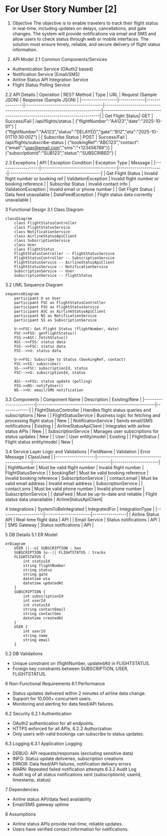 # For User Story Number [2]

1. Objective
The objective is to enable travelers to track their flight status in real-time, including updates on delays, cancellations, and gate changes. The system will provide notifications via email and SMS and allow users to check status through web or mobile interfaces. The solution must ensure timely, reliable, and secure delivery of flight status information.

2. API Model
2.1 Common Components/Services
- Authentication Service (OAuth2 based)
- Notification Service (Email/SMS)
- Airline Status API Integration Service
- Flight Status Polling Service

2.2 API Details
| Operation         | REST Method | Type           | URL                                  | Request (Sample JSON)                                                      | Response (Sample JSON)                                                     |
|------------------|-------------|----------------|---------------------------------------|----------------------------------------------------------------------------|----------------------------------------------------------------------------|
| Get Flight Status| GET         | Success/Fail   | /api/flights/status                   | {"flightNumber":"AA123","date":"2025-10-01"}                         | {"flightNumber":"AA123","status":"DELAYED","gate":"B12","eta":"2025-10-01T10:30:00Z"} |
| Subscribe Status | POST        | Success/Fail   | /api/flights/subscribe-status         | {"bookingRef":"ABC123","contact":{"email":"user@email.com","sms":"+123456789"}} | {"subscriptionId":"SUB123","status":"SUBSCRIBED"}                    |

2.3 Exceptions
| API                | Exception Condition                  | Exception Type        | Message                                      |
|--------------------|--------------------------------------|----------------------|----------------------------------------------|
| Get Flight Status  | Invalid flight number or booking ref | ValidationException  | Invalid flight number or booking reference    |
| Subscribe Status   | Invalid contact info                 | ValidationException  | Invalid email or phone number                |
| Get Flight Status  | Data feed unavailable                | DataFeedException    | Flight status data currently unavailable      |

3 Functional Design
3.1 Class Diagram
```mermaid
classDiagram
    class FlightStatusController
    class FlightStatusService
    class NotificationService
    class AirlineStatusApiClient
    class SubscriptionService
    class User
    class FlightStatus
    FlightStatusController -- FlightStatusService
    FlightStatusController -- SubscriptionService
    FlightStatusService -- AirlineStatusApiClient
    FlightStatusService -- NotificationService
    SubscriptionService -- User
    SubscriptionService -- FlightStatus
```

3.2 UML Sequence Diagram
```mermaid
sequenceDiagram
    participant U as User
    participant FSC as FlightStatusController
    participant FSS as FlightStatusService
    participant ASC as AirlineStatusApiClient
    participant NS as NotificationService
    participant SS as SubscriptionService

    U->>FSC: Get Flight Status (flightNumber, date)
    FSC->>FSS: getFlightStatus()
    FSS->>ASC: fetchStatus()
    ASC-->>FSS: status data
    FSS-->>FSC: status data
    FSC-->>U: status data

    U->>FSC: Subscribe to Status (bookingRef, contact)
    FSC->>SS: subscribe()
    SS-->>FSC: subscriptionId, status
    FSC-->>U: subscriptionId, status

    ASC-->>FSS: status update (polling)
    FSS->>NS: notifyUser()
    NS-->>U: email/SMS notification
```

3.3 Components
| Component Name          | Description                                               | Existing/New |
|------------------------|-----------------------------------------------------------|--------------|
| FlightStatusController | Handles flight status queries and subscriptions           | New          |
| FlightStatusService    | Business logic for fetching and processing flight status  | New          |
| NotificationService    | Sends email/SMS notifications                            | Existing     |
| AirlineStatusApiClient | Integrates with airline status APIs                      | New          |
| SubscriptionService    | Manages user subscriptions for status updates             | New          |
| User                   | User entity/model                                        | Existing     |
| FlightStatus           | Flight status entity/model                               | New          |

3.4 Service Layer Logic and Validations
| FieldName          | Validation                                 | Error Message                         | ClassUsed             |
|--------------------|---------------------------------------------|---------------------------------------|-----------------------|
| flightNumber       | Must be valid flight number                 | Invalid flight number                 | FlightStatusService   |
| bookingRef         | Must be valid booking reference             | Invalid booking reference             | SubscriptionService   |
| contact.email      | Must be valid email address                 | Invalid email address                 | SubscriptionService   |
| contact.sms        | Must be valid phone number                  | Invalid phone number                  | SubscriptionService   |
| dataFeed           | Must be up-to-date and reliable             | Flight status data unavailable        | AirlineStatusApiClient|

4 Integrations
| SystemToBeIntegrated | IntegratedFor         | IntegrationType |
|---------------------|-----------------------|-----------------|
| Airline Status API  | Real-time flight data | API             |
| Email Service       | Status notifications  | API             |
| SMS Gateway         | Status notifications  | API             |

5 DB Details
5.1 ER Model
```mermaid
erDiagram
    USER ||--o{ SUBSCRIPTION : has
    SUBSCRIPTION }o--|| FLIGHTSTATUS : tracks
    FLIGHTSTATUS {
        int statusId
        string flightNumber
        string status
        string gate
        datetime eta
        datetime updatedAt
    }
    SUBSCRIPTION {
        int subscriptionId
        int userId
        int statusId
        string contactEmail
        string contactSms
        datetime createdAt
    }
    USER {
        int userId
        string name
        string email
    }
```

5.2 DB Validations
- Unique constraint on (flightNumber, updatedAt) in FLIGHTSTATUS.
- Foreign key constraints between SUBSCRIPTION, USER, FLIGHTSTATUS.

6 Non-Functional Requirements
6.1 Performance
- Status updates delivered within 2 minutes of airline data change.
- Support for 10,000+ concurrent users.
- Monitoring and alerting for data feed/API failures.

6.2 Security
6.2.1 Authentication
- OAuth2 authentication for all endpoints.
- HTTPS enforced for all APIs.
6.2.2 Authorization
- Only users with valid bookings can subscribe to status updates.

6.3 Logging
6.3.1 Application Logging
- DEBUG: API requests/responses (excluding sensitive data)
- INFO: Status update deliveries, subscription creations
- ERROR: Data feed/API failures, notification delivery errors
- WARN: Repeated failed notification attempts
6.3.2 Audit Log
- Audit log of all status notifications sent (subscriptionId, userId, timestamp, status)

7 Dependencies
- Airline status API/data feed availability
- Email/SMS gateway uptime

8 Assumptions
- Airline status APIs provide real-time, reliable updates.
- Users have verified contact information for notifications.
